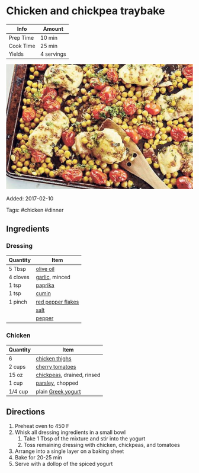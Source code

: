 # Chicken and chickpea traybake

| Info      | Amount     |
| --------- | ---------- |
| Prep Time | 10 min     |
| Cook Time | 25 min     |
| Yields    | 4 servings |

![Chicken chickpea traybake](../assets/chicken-chickpea-traybake.jpg)

Added: 2017-02-10

Tags: #chicken #dinner

## Ingredients

### Dressing

| Quantity | Item                                                         |
| -------- | ------------------------------------------------------------ |
| 5 Tbsp   | [olive oil](../Ingredients/olive%20oil.md)                   |
| 4 cloves | [garlic](../Ingredients/garlic.md), minced                   |
| 1 tsp    | [paprika](../Ingredients/paprika.md)                         |
| 1 tsp    | [cumin](../Ingredients/cumin.md)                             |
| 1 pinch  | [red pepper flakes](../Ingredients/red%20pepper%20flakes.md) |
|          | [salt](../Ingredients/salt.md)                               |
|          | [pepper](../Ingredients/pepper.md)                           |

### Chicken

| Quantity | Item                                                      |
| -------- | --------------------------------------------------------- |
| 6        | [chicken thighs](../Ingredients/chicken%20thighs.md)      |
| 2 cups   | [cherry tomatoes](../Ingredients/cherry%20tomato.md)      |
| 15 oz    | [chickpeas](../Ingredients/chickpeas.md), drained, rinsed |
| 1 cup    | [parsley](../Ingredients/parsley.md), chopped             |
| 1/4 cup  | plain [Greek yogurt](../Ingredients/greek%20yogurt.md)    |

## Directions

1. Preheat oven to 450 F
2. Whisk all dressing ingredients in a small bowl
   1. Take 1 Tbsp of the mixture and stir into the yogurt
   2. Toss remaining dressing with chicken, chickpeas, and tomatoes
3. Arrange into a single layer on a baking sheet
4. Bake for 20-25 min
5. Serve with a dollop of the spiced yogurt
